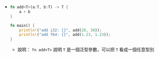 - ```rust
  fn add<T>(a:T, b:T) -> T {
      a + b
  }
  
  fn main() {
      println!("add i32: {}", add(20, 30));
      println!("add f64: {}", add(1.23, 1.23));
  }
  ```
	- 說明：
	  `fn add<T>` 說明 `T` 是一個泛型參數，可以把 `T` 看成一個任意型別